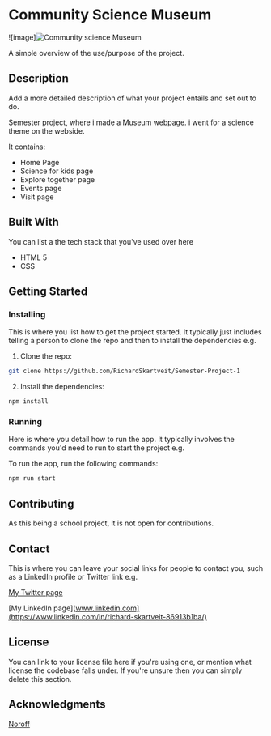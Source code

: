 # Community Science Museum

![image]![Community science Museum](https://github.com/RichardSkartveit/Portfolio-1/assets/114581981/d926e80e-07ad-4c24-a7d7-8b0773e85f3b)

A simple overview of the use/purpose of the project.

## Description

Add a more detailed description of what your project entails and set out to do.

Semester project, where i made a Museum webpage. i went for a science theme on the webside. 

It contains:

- Home Page
- Science for kids page
- Explore together page
- Events page
- Visit page

## Built With

You can list a the tech stack that you've used over here

- HTML 5
- CSS

## Getting Started

### Installing

This is where you list how to get the project started. It typically just includes telling a person to clone the repo and then to install the dependencies e.g.

1. Clone the repo:

```bash
git clone https://github.com/RichardSkartveit/Semester-Project-1
```

2. Install the dependencies:

```
npm install
```

### Running

Here is where you detail how to run the app. It typically involves the commands you'd need to run to start the project e.g.

To run the app, run the following commands:

```bash
npm run start
```

## Contributing

As this being a school project, it is not open for contributions.

## Contact

This is where you can leave your social links for people to contact you, such as a LinkedIn profile or Twitter link e.g.

[My Twitter page](www.twitter.com)

[My LinkedIn page](www.linkedin.com](https://www.linkedin.com/in/richard-skartveit-86913b1ba/)

## License

You can link to your license file here if you're using one, or mention what license the codebase falls under. If you're unsure then you can simply delete this section.

## Acknowledgments

[Noroff](www.noroff.no)
